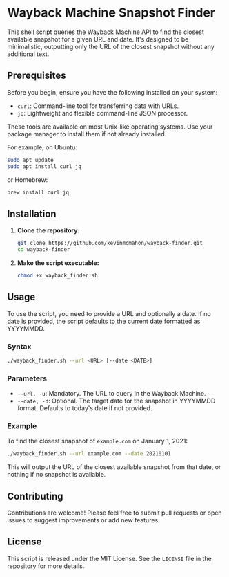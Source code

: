 # Wayback Machine Snapshot Finder

This shell script queries the Wayback Machine API to find the closest available snapshot for a given URL and date. It's designed to be minimalistic, outputting only the URL of the closest snapshot without any additional text.

## Prerequisites

Before you begin, ensure you have the following installed on your system:

- `curl`: Command-line tool for transferring data with URLs.
- `jq`: Lightweight and flexible command-line JSON processor.

These tools are available on most Unix-like operating systems. Use your package manager to install them if not already installed.

For example, on Ubuntu:

```bash
sudo apt update
sudo apt install curl jq
```

or Homebrew:

```bash
brew install curl jq
```

## Installation

1. **Clone the repository:**

   ```bash
   git clone https://github.com/kevinmcmahon/wayback-finder.git
   cd wayback-finder
   ```

2. **Make the script executable:**

   ```bash
   chmod +x wayback_finder.sh
   ```

## Usage

To use the script, you need to provide a URL and optionally a date. If no date is provided, the script defaults to the current date formatted as YYYYMMDD.

### Syntax

```bash
./wayback_finder.sh --url <URL> [--date <DATE>]
```

### Parameters

- `--url, -u`: Mandatory. The URL to query in the Wayback Machine.
- `--date, -d`: Optional. The target date for the snapshot in YYYYMMDD format. Defaults to today's date if not provided.

### Example

To find the closest snapshot of `example.com` on January 1, 2021:

```bash
./wayback_finder.sh --url example.com --date 20210101
```

This will output the URL of the closest available snapshot from that date, or nothing if no snapshot is available.

## Contributing

Contributions are welcome! Please feel free to submit pull requests or open issues to suggest improvements or add new features.

## License

This script is released under the MIT License. See the `LICENSE` file in the repository for more details.
